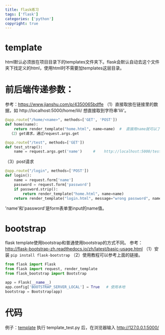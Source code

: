 ```yaml
---
title: flask练习
tags: ['flask']
categories: ['python']
copyright: true
---
```

# template
html默认必须放在项目目录下的templates文件夹下。flask会默认自动去这个文件夹下找定义的html，使用html时不需要加templates这层目录。

# 前后端传递参数：
  参考：https://www.jianshu.com/p/4350065bdffe
（1）直接取放在链接里的数据，如 http://localhost:5000/home/lili/  想直接取到字符串'lili'。
```python
@app.route("/home/<name>", methods=['GET', 'POST'])
def home(name):
    return render_template("home.html", name=name)  #  直接用name就可以了。
  （2）get请求，通过request.args.get

@app.route("/test", methods=['GET'])
def test_strap():
    name = request.args.get('name')     #    http://localhost:5000/test?name=lili
```
（3）post请求
```python
@app.route("/login", methods=['POST'])
def login():
    name = request.form['name']
    password = request.form['password']
    if password.strip():
        return render_template("home.html", name=name)
    return render_template("login.html", message="wrong password", name=name)
```
'name'和'password'是form表单里input的name值。

# bootstrap
flask  template使用bootstrap和普通使用bootstrap的方式不同。
参考：http://flask-bootstrap-zh.readthedocs.io/zh/latest/basic-usage.html
（1）安装
`pip install flask-bootstrap`
（2）使用教程可以参考上面的链接。
```python
from flask import Flask
from flask import request, render_template
from flask_bootstrap import Bootstrap

app = Flask(__name__)
app.config['BOOTSTRAP_SERVER_LOCAL'] = True   # 使用本地
bootstrap = Bootstrap(app)
```
# 代码
例子：[template](https://github.com/meihuakaile/template)
执行 template_test.py 后，在浏览器输入 http://127.0.0.1:5000/
